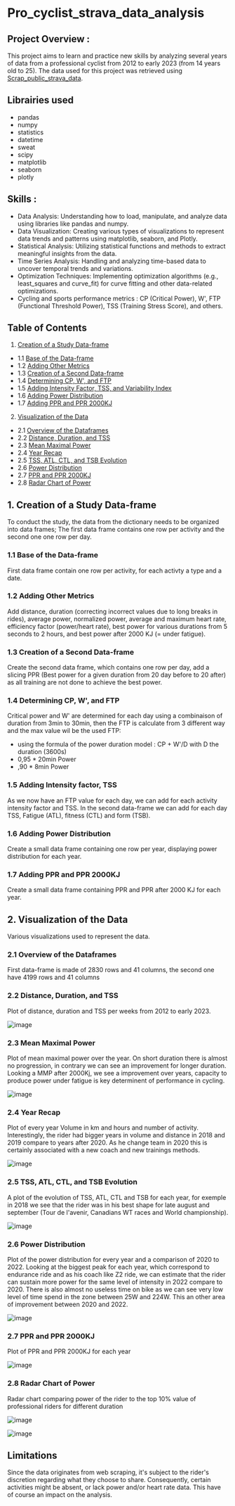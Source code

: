 # Pro_cyclist_strava_data_analysis

## Project Overview : 
This project aims to learn and practice new skills by analyzing several years of data from a professional cyclist from 2012 to early 2023 (from 14 years old to 25). The data used for this project was retrieved using [Scrap_public_strava_data](https://github.com/VioleauPierre/Scrap_public_strava_data).

## Librairies used
- pandas
- numpy
- statistics
- datetime
- sweat
- scipy
- matplotlib
- seaborn
- plotly

## Skills : 
- Data Analysis: Understanding how to load, manipulate, and analyze data using libraries like pandas and numpy.
- Data Visualization: Creating various types of visualizations to represent data trends and patterns using matplotlib, seaborn, and Plotly.
- Statistical Analysis: Utilizing statistical functions and methods to extract meaningful insights from the data.
- Time Series Analysis: Handling and analyzing time-based data to uncover temporal trends and variations.
- Optimization Techniques: Implementing optimization algorithms (e.g., least_squares and curve_fit) for curve fitting and other data-related optimizations.
- Cycling and sports performance metrics : CP (Critical Power), W', FTP (Functional Threshold Power), TSS (Training Stress Score), and others.

## Table of Contents

1. [Creation of a Study Data-frame](#1-creation-of-a-study-data-frame)
-    1.1 [Base of the Data-frame](#11-base-of-the-data-frame)
-    1.2 [Adding Other Metrics](#12-adding-other-metrics)
-    1.3 [Creation of a Second Data-frame](#13-creation-of-a-second-data-frame)
-    1.4 [Determining CP, W', and FTP](#14-determining-cp-w-and-ftp)
-    1.5 [Adding Intensity Factor, TSS, and Variability Index](#15-adding-intensity-factor-tss)
-    1.6 [Adding Power Distribution](#16-adding-power-distribution)
-    1.7 [Adding PPR and PPR 2000KJ](#17-adding-ppr-and-ppr-2000kj)
2. [Visualization of the Data](#2-visualization-of-the-data)
-    2.1 [Overview of the Dataframes](#21-overview-of-the-dataframes)
-    2.2 [Distance, Duration, and TSS](#22-distance-duration-and-tss)
-    2.3 [Mean Maximal Power](#23-mean-maximal-power)
-    2.4 [Year Recap](#24-year-recap)
-    2.5 [TSS, ATL, CTL, and TSB Evolution](#25-tss-atl-ctl-and-tsb-evolution)
-    2.6 [Power Distribution](#26-power-distribution)
-    2.7 [PPR and PPR 2000KJ](#27-ppr-and-ppr-2000kj)
-    2.8 [Radar Chart of Power](#28-radar-chart-of-power)

## 1. Creation of a Study Data-frame

To conduct the study, the data from the dictionary needs to be organized into data frames; The first data frame contains one row per activity and the second one one row per day.

### 1.1 Base of the Data-frame

First data frame contain one row per activity, for each activty a type and a date.

### 1.2 Adding Other Metrics

Add distance, duration (correcting incorrect values due to long breaks in rides), average power, normalized power, average and maximum heart rate, efficiency factor (power/heart rate), best power for various durations from 5 seconds to 2 hours, and best power after 2000 KJ (= under fatigue).

### 1.3 Creation of a Second Data-frame

Create the second data frame, which contains one row per day, add a slicing PPR (Best power for a given duration from 20 day before to 20 after) as all training are not done to achieve the best power.

### 1.4 Determining CP, W', and FTP

Critical power and W' are determined for each day using a combinaison of duration from 3min to 30min, then the FTP is calculate from 3 different way and the max value wil be the used FTP: 
- using the formula of the power duration model : CP + W'/D with D the duration (3600s)
- 0,95 * 20min Power
- ,90 * 8min Power

### 1.5 Adding Intensity factor, TSS

As we now have an FTP value for each day, we can add for each activity intensity factor and TSS. In the second data-frame we can add for each day TSS, Fatigue (ATL), fitness (CTL) and form (TSB).

### 1.6 Adding Power Distribution

Create a small data frame containing one row per year, displaying power distribution for each year.

### 1.7 Adding PPR and PPR 2000KJ

Create a small data frame containing PPR and PPR after 2000 KJ for each year.

## 2. Visualization of the Data

Various visualizations used to represent the data.

### 2.1 Overview of the Dataframes

First data-frame is made of 2830 rows and 41 columns, the second one have 4199 rows and 41 columns

### 2.2 Distance, Duration, and TSS
Plot of distance, duration and TSS per weeks from 2012 to early 2023.

![image](https://github.com/VioleauPierre/Pro_cyclist_strava_data_analysis/assets/129098391/216f0d4f-ed26-4b60-afe8-e8c061275852)

### 2.3 Mean Maximal Power
Plot of mean maximal power over the year. On short duration there is almost no progression, in contrary we can see an improvement for longer duration. Looking a MMP after 2000Kj, we see a improvement over years, capacity to produce power under fatigue is key determinent of performance in cycling.

![image](https://github.com/VioleauPierre/Pro_cyclist_strava_data_analysis/assets/129098391/350a0f73-fe13-4e84-8414-3b402a4e4b1a)

### 2.4 Year Recap
Plot of every year Volume in km and hours and number of activity. Interestingly, the rider had bigger years in volume and distance in 2018 and 2019 compare to years after 2020. As he change team in 2020 this is certainly associated with a new coach and new trainings methods.

![image](https://github.com/VioleauPierre/Pro_cyclist_strava_data_analysis/assets/129098391/4d75b409-253a-46b5-a0ed-c4f2ac3b1eb3)

### 2.5 TSS, ATL, CTL, and TSB Evolution
A plot of the evolution of TSS, ATL, CTL and TSB for each year, for exemple in 2018 we see that the rider was in his best shape for late august and september (Tour de l'avenir, Canadians WT races and World championship).

![image](https://github.com/VioleauPierre/Pro_cyclist_strava_data_analysis/assets/129098391/c5cc85db-9f4c-4d6b-8187-ce42188538dc)

### 2.6 Power Distribution
Plot of the power distribution for every year and a comparison of 2020 to 2022. Looking at the biggest peak for each year, which correspond to endurance ride and as his coach like Z2 ride, we can estimate that the rider can sustain more power for the same level of intensity in 2022 compare to 2020. There is also almost no useless time on bike as we can see very low level of time spend in the zone between 25W and 224W. This an other area of improvement between 2020 and 2022. 

![image](https://github.com/VioleauPierre/Pro_cyclist_strava_data_analysis/assets/129098391/cafb0135-356b-4079-8c60-97523107c5fa)

### 2.7 PPR and PPR 2000KJ
Plot of PPR and PPR 2000KJ for each year

![image](https://github.com/VioleauPierre/Pro_cyclist_strava_data_analysis/assets/129098391/c0342b7c-0502-4d5b-bfea-d350c5a50cb4)

### 2.8 Radar Chart of Power
Radar chart comparing power of the rider to the top 10% value of professional riders for different duration

![image](https://github.com/VioleauPierre/Pro_cyclist_strava_data_analysis/assets/129098391/27e22ad8-6df2-486a-90e4-7fe44ead3d88)

![image](https://github.com/VioleauPierre/Pro_cyclist_strava_data_analysis/assets/129098391/1e673b6a-e800-4d28-b25d-017d3cd5858c)

## Limitations
Since the data originates from web scraping, it's subject to the rider's discretion regarding what they choose to share. Consequently, certain activities might be absent, or lack power and/or heart rate data. This have of course an impact on the analysis.

